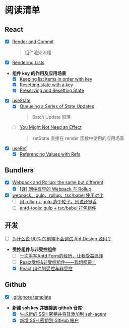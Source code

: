 # 阅读清单

## React

- [x] [Render and Commit](https://react.dev/learn/render-and-commit)
  > 组件渲染流程
- [x] [Rendering Lists](https://react.dev/learn/rendering-lists#rules-of-keys)
- **组件 key 的作用及应用场景**
  - [x] [Keeping list items in order with key](https://react.dev/learn/rendering-lists#keeping-list-items-in-order-with-key)
  - [x] [Resetting state with a key](https://react.dev/reference/react/useState#resetting-state-with-a-key)
  - [x] [Preserving and Resetting State](https://react.dev/learn/preserving-and-resetting-state)
- [x] [useState](https://react.dev/reference/react/useState#storing-information-from-previous-renders)
  - [x] [Queueing a Series of State Updates](https://react.dev/learn/queueing-a-series-of-state-updates)
    > Batch Update 原理
  - [ ] [You Might Not Need an Effect](https://react.dev/learn/you-might-not-need-an-effect)
    > setState 直接在 render 函数中使用的应用场景
- [x] [useRef](https://react.dev/reference/react/useRef)
  - [x] [Referencing Values with Refs](https://react.dev/learn/referencing-values-with-refs#differences-between-refs-and-state)

## Bundlers

- [x] [Webpack and Rollup: the same but different](https://medium.com/webpack/webpack-and-rollup-the-same-but-different-a41ad427058c)
  - [x] [[译] 同中有异的 Webpack 与 Rollup](https://juejin.cn/post/6844903473700405261)
- [x] [webpack、gulp、rollup、tsc/babel 使用对比](https://segmentfault.com/a/1190000037638760)
  - [ ] [用 rollup + gulp 造个轮子，别说还挺香](https://juejin.cn/post/7081998643657605127#heading-7)
  - [ ] [antd-tools: gulp + tsc/babel 打包组件](https://github.com/ant-design/antd-tools/blob/master/lib/gulpfile.js)

## 开发

- [ ] [为什么说 90% 的前端不会调试 Ant Design 源码？](https://juejin.cn/post/7158430758070140942)
- **受控组件与非受控组件**
  - [ ] [一次手写Antd Form的经历，让我受益匪浅](https://juejin.cn/post/7038099720400535582)
  - [ ] [React受控&非受控组件——我想都要！](https://juejin.cn/post/7051855761588092958)
  - [x] [React 组件的受控与非受控](https://zhuanlan.zhihu.com/p/536322574)

## Github

- [x] [.gitignore template](https://github.com/github/gitignore/blob/main/Node.gitignore)
- **新建 ssh key 并链接到 github 仓库:**
  - [x] [生成新的 SSH 密钥并将其添加到 ssh-agent](https://docs.github.com/zh/authentication/connecting-to-github-with-ssh/generating-a-new-ssh-key-and-adding-it-to-the-ssh-agent)
  - [x] [新增 SSH 密钥到 GitHub 帐户](https://docs.github.com/zh/authentication/connecting-to-github-with-ssh/adding-a-new-ssh-key-to-your-github-account)
